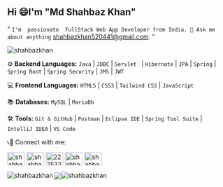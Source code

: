 ## Hi :smile:I'm "Md Shahbaz Khan" 

" `I'm  passionate  FullStack Web App Developer from India. 💬 Ask me about anything` [shahbazkhan520441@gmail.com](https://shahbazkhan520441@gmail.com). "

<p align="left"> <img src="https://komarev.com/ghpvc/?username=shahbazkhan520441&label=Profile%20views&color=0e75b6&style=flat" alt="shahbazkhan" /> </p>

</hr>

 ⚙️ **Backend Languages:** 
  `Java`  |  `JDBC`  |  `Servlet ` | `Hibernate`  |  `JPA`  |  `Spring`  |  `Spring Boot`  |   `Spring Security`  |  `JMS` | `JWT`

💻 **Frontend Languages:** 
  `HTML5`  |  `CSS3`  |  `Tailwind CSS`  |  `JavaScript`  

📚 **Databases:** `MySQL`  |  `MariaDb`

🛠️ **Tools:** 
 `Git & GitHub`  |  `Postman`  | `Eclipse IDE`  |  `Spring Tool Suite`  |  `IntelliJ IDEA`  |  `VS Code`

</hr>

<span align="left">📞📲 Connect with me:</span>
<p align="left">
<a href="https://x.com/Mdshahbazkhan07" target="blank"><img align="center" src="https://raw.githubusercontent.com/rahuldkjain/github-profile-readme-generator/master/src/images/icons/Social/twitter.svg" alt="shahbazkhan" height="30" width="40" /></a>
<a href="https://www.linkedin.com/in/mdshahbazkhan-cse/" target="blank"><img align="center" src="https://raw.githubusercontent.com/rahuldkjain/github-profile-readme-generator/master/src/images/icons/Social/linked-in-alt.svg" alt="shahbazkhan" height="30" width="40" /></a>
<a href="https://stackoverflow.com" target="blank"><img align="center" src="https://raw.githubusercontent.com/rahuldkjain/github-profile-readme-generator/master/src/images/icons/Social/stack-overflow.svg" alt="22253289" height="30" width="40" /></a>
<a href="https://www.facebook.com/mdshahbaz.khan.75491856" target="blank"><img align="center" src="https://raw.githubusercontent.com/rahuldkjain/github-profile-readme-generator/master/src/images/icons/Social/facebook.svg" alt="shahbazkhan" height="30" width="40" /></a>
<a href="https://www.instagram.com/shahbaz_khan__009/?next=%2F" target="blank"><img align="center" src="https://raw.githubusercontent.com/rahuldkjain/github-profile-readme-generator/master/src/images/icons/Social/instagram.svg" alt="shahbazkhan" height="30" width="40" /></a>
</p>


<p><img align="left" src="https://github-readme-stats.vercel.app/api/top-langs?username=shahbazkhan520441&theme=great-gatsby&show_icons=true&locale=en&layout=compact" alt="shahbazkhan" /></p>
<p><img align="center" src="https://git.io/streak-stats"><img src="https://github-readme-streak-stats.herokuapp.com?user=shahbazkhan520441&theme=dark&card_width=900&card_height=50" alt="shahbazkhan" /></p>

<!--<p><img align="center" src="https://ionicabizau.github.io/github-profile-languages/api.html?bableshaazad" alt="bableshaazad" /></p> -->
